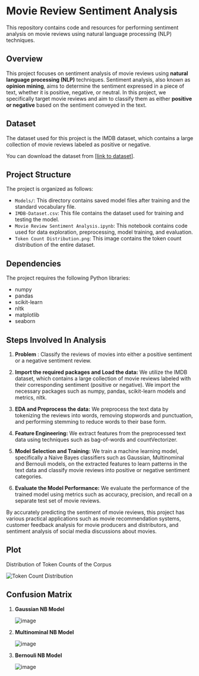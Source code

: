 # Movie Review Sentiment Analysis

This repository contains code and resources for performing sentiment analysis on movie reviews using natural language processing (NLP) techniques.

## Overview

This project focuses on sentiment analysis of movie reviews using **natural language processing (NLP)** techniques. Sentiment analysis, also known as **opinion mining**, aims to determine the sentiment expressed in a piece of text, whether it is positive, negative, or neutral. In this project, we specifically target movie reviews and aim to classify them as either **positive or negative** based on the sentiment conveyed in the text.

## Dataset

The dataset used for this project is the IMDB dataset, which contains a large collection of movie reviews labeled as positive or negative.

You can download the dataset from [[link to dataset](https://www.kaggle.com/datasets/lakshmi25npathi/imdb-dataset-of-50k-movie-reviews)].

## Project Structure

The project is organized as follows:

- `Models/`: This directory contains saved model files after training and the standard vocabulary file.
- `IMDB-Dataset.csv`: This file contains the dataset used for training and testing the model.
- `Movie Review Sentiment Analysis.ipynb`: This notebook contains code used for data exploration, preprocessing, model training, and evaluation.
- `Token Count Distribution.png`: This image contains the token count distribution of the entire dataset.


## Dependencies

The project requires the following Python libraries:

- numpy
- pandas
- scikit-learn
- nltk
- matplotlib
- seaborn

## Steps Involved In Analysis

1. **Problem** : Classify the reviews of movies into either a positive sentiment or a negative sentiment review.

2. **Import the required packages and Load the data:** We utilize the IMDB dataset, which contains a large collection of movie reviews labeled with their corresponding sentiment (positive or negative). We import the necessary packages such as numpy, pandas, scikit-learn models and metrics, nltk.

2. **EDA and Preprocess the data:** We preprocess the text data by tokenizing the reviews into words, removing stopwords and punctuation, and performing stemming to reduce words to their base form.

3. **Feature Engineering:** We extract features from the preprocessed text data using techniques such as bag-of-words and countVectorizer.

4. **Model Selection and Training:** We train a machine learning model, specifically a Naive Bayes classifiers such as Gaussian, Multinominal and Bernouli models, on the extracted features to learn patterns in the text data and classify movie reviews into positive or negative sentiment categories.

5. **Evaluate the Model Performance:** We evaluate the performance of the trained model using metrics such as accuracy, precision, and recall on a separate test set of movie reviews.

By accurately predicting the sentiment of movie reviews, this project has various practical applications such as movie recommendation systems, customer feedback analysis for movie producers and distributors, and sentiment analysis of social media discussions about movies.


## Plot

Distribution of Token Counts of the Corpus 

![Token Count Distribution](https://github.com/Prajwal-1718/Movie-Review-Sentiment-Analysis/assets/68771962/df64f0fb-d3aa-4438-b8ab-87aad438a4d7)

## Confusion Matrix

1. **Gaussian NB Model**

   ![image](https://github.com/Prajwal-1718/Movie-Review-Sentiment-Analysis/assets/68771962/ef0847d9-422b-4973-9e57-d43edd7a31b3)

2. **Multinominal NB Model**

   ![image](https://github.com/Prajwal-1718/Movie-Review-Sentiment-Analysis/assets/68771962/9743f765-652b-4247-a8b4-180aefec387f)

3. **Bernouli NB Model**

   ![image](https://github.com/Prajwal-1718/Movie-Review-Sentiment-Analysis/assets/68771962/2f2f839a-1c04-42be-b98b-2f290616833b)



